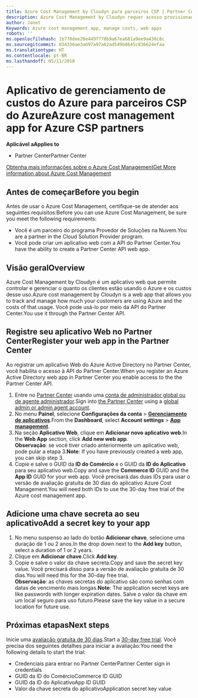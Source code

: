 ```yaml
---
title: Azure Cost Management by Cloudyn para parceiros CSP | Partner Center
description: Azure Cost Management by Cloudyn requer acesso provisionado à API do Partner Center.
author: Janet
Keywords: Azure cost management app, manage costs, web apps
robots: ''
ms.openlocfilehash: 1b778dee20e449f778b9a67ea681a9ee9a430c8c
ms.sourcegitcommit: 034336ae3a697a97a62ad549b8645c836624efaa
ms.translationtype: HT
ms.contentlocale: pt-BR
ms.lasthandoff: 05/11/2018
---
```

# <a name="azure-cost-management-app-for-azure-csp-partners"></a><span data-ttu-id="c5681-103">Aplicativo de gerenciamento de custos do Azure para parceiros CSP do Azure</span><span class="sxs-lookup"><span data-stu-id="c5681-103">Azure cost management app for Azure CSP partners</span></span>  

**<span data-ttu-id="c5681-104">Aplicável a</span><span class="sxs-lookup"><span data-stu-id="c5681-104">Applies to</span></span>**

-  <span data-ttu-id="c5681-105">Partner Center</span><span class="sxs-lookup"><span data-stu-id="c5681-105">Partner Center</span></span>

[<span data-ttu-id="c5681-106">Obtenha mais informações sobre o Azure Cost Management</span><span class="sxs-lookup"><span data-stu-id="c5681-106">Get More information about Azure Cost Management</span></span>](https://go.microsoft.com/fwlink/p/?linkid=857893)

## <a name="before-you-begin"></a><span data-ttu-id="c5681-107">Antes de começar</span><span class="sxs-lookup"><span data-stu-id="c5681-107">Before you begin</span></span>
<span data-ttu-id="c5681-108">Antes de usar o Azure Cost Management, certifique-se de atender aos seguintes requisitos:</span><span class="sxs-lookup"><span data-stu-id="c5681-108">Before you can use Azure Cost Management, be sure you meet the following requirements:</span></span>

- <span data-ttu-id="c5681-109">Você é um parceiro do programa Provedor de Soluções na Nuvem.</span><span class="sxs-lookup"><span data-stu-id="c5681-109">You are a partner in the Cloud Solution Provider program.</span></span>
- <span data-ttu-id="c5681-110">Você pode criar um aplicativo web com a API do Partner Center.</span><span class="sxs-lookup"><span data-stu-id="c5681-110">You have the ability to create a Partner Center API web app.</span></span>

## <a name="overview"></a><span data-ttu-id="c5681-111">Visão geral</span><span class="sxs-lookup"><span data-stu-id="c5681-111">Overview</span></span>

<span data-ttu-id="c5681-112">Azure Cost Management by Cloudyn é um aplicativo web que permite controlar e gerenciar o quanto os clientes estão usando o Azure e os custos desse uso.</span><span class="sxs-lookup"><span data-stu-id="c5681-112">Azure cost management by Cloudyn is a web app that allows you to track and manage how much your customers are using Azure and the costs of that usage.</span></span> <span data-ttu-id="c5681-113">Você pode usá-lo por meio da API do Partner Center.</span><span class="sxs-lookup"><span data-stu-id="c5681-113">You use it through the Partner Center API.</span></span>

## <a name="register-your-web-app-in-the-partner-center"></a><span data-ttu-id="c5681-114">Registre seu aplicativo Web no Partner Center</span><span class="sxs-lookup"><span data-stu-id="c5681-114">Register your web app in the Partner Center</span></span>
<span data-ttu-id="c5681-115">Ao registrar um aplicativo Web do Azure Active Directory no Partner Center, você habilita o acesso à API do Partner Center.</span><span class="sxs-lookup"><span data-stu-id="c5681-115">When you register an Azure Active Directory web app in Partner Center you enable access to the the Partner Center API.</span></span> 
1.  <span data-ttu-id="c5681-116">Entre no [Partner Center](https://partnercenter.microsoft.com/en-us/pcv/dashboard/overview) usando uma [conta de administrador global ou de agente administrador](create-user-accounts-and-set-permissions.md).</span><span class="sxs-lookup"><span data-stu-id="c5681-116">Sign into [the Partner Center](https://partnercenter.microsoft.com/en-us/pcv/dashboard/overview) using a [global admin or admin agent account](create-user-accounts-and-set-permissions.md).</span></span>
2.  <span data-ttu-id="c5681-117">No menu **Painel**, selecione **Configurações da conta** &gt; **[Gerenciamento de aplicativos](https://partnercenter.microsoft.com/en-us/pcv/apiintegration/appmanagement)**.</span><span class="sxs-lookup"><span data-stu-id="c5681-117">From the **Dashboard**, select **Account settings** &gt; **[App management](https://partnercenter.microsoft.com/en-us/pcv/apiintegration/appmanagement)**.</span></span>
3.  <span data-ttu-id="c5681-118">Na seção **Aplicativo Web**, clique em **Adicionar novo aplicativo web**.</span><span class="sxs-lookup"><span data-stu-id="c5681-118">In the **Web App** section, click **Add new web app**.</span></span>
<br> <span data-ttu-id="c5681-119">**Observação**: se você tiver criado anteriormente um aplicativo web, pode pular a etapa 3.</span><span class="sxs-lookup"><span data-stu-id="c5681-119">**Note**: If you have previously created a web app, you can skip step 3.</span></span>
4.  <span data-ttu-id="c5681-120">Copie e salve o GUID da **ID do Comércio** e o GUID da **ID do Aplicativo** para seu aplicativo web.</span><span class="sxs-lookup"><span data-stu-id="c5681-120">Copy and save the **Commerce ID** GUID and the **App ID** GUID for your web app.</span></span> <span data-ttu-id="c5681-121">Você precisará das duas IDs para usar o versão de avaliação gratuita de 30 dias do aplicativo Azure Cost Management.</span><span class="sxs-lookup"><span data-stu-id="c5681-121">You will need both IDs to use the 30-day free trial of the Azure cost management app.</span></span>

## <a name="add-a-secret-key-to-your-app"></a><span data-ttu-id="c5681-122">Adicione uma chave secreta ao seu aplicativo</span><span class="sxs-lookup"><span data-stu-id="c5681-122">Add a secret key to your app</span></span>
1.  <span data-ttu-id="c5681-123">No menu suspenso ao lado do botão **Adicionar chave**, selecione uma duração de 1 ou 2 anos.</span><span class="sxs-lookup"><span data-stu-id="c5681-123">In the drop down next to the **Add key** button, select a duration of 1 or 2 years.</span></span>
2.  <span data-ttu-id="c5681-124">Clique em **Adicionar chave**.</span><span class="sxs-lookup"><span data-stu-id="c5681-124">Click **Add key**.</span></span> 
3.  <span data-ttu-id="c5681-125">Copie e salve o valor da chave secreta.</span><span class="sxs-lookup"><span data-stu-id="c5681-125">Copy and save the secret key value.</span></span> <span data-ttu-id="c5681-126">Você precisará disso para a versão de avaliação gratuita de 30 dias.</span><span class="sxs-lookup"><span data-stu-id="c5681-126">You will need this for the 30-day free trial.</span></span>
<br><span data-ttu-id="c5681-127">**Observação**: as chaves secretas do aplicativo são como senhas com datas de vencimento mais longas.</span><span class="sxs-lookup"><span data-stu-id="c5681-127">**Note**: The application secret keys are like passwords with longer expiration dates.</span></span> <span data-ttu-id="c5681-128">Salve o valor da chave em um local seguro para uso futuro.</span><span class="sxs-lookup"><span data-stu-id="c5681-128">Please save the key value in a secure location for future use.</span></span>

## <a name="next-steps"></a><span data-ttu-id="c5681-129">Próximas etapas</span><span class="sxs-lookup"><span data-stu-id="c5681-129">Next steps</span></span>
<span data-ttu-id="c5681-130">Inicie uma [avaliação gratuita de 30 dias](https://go.microsoft.com/fwlink/?linkid=857895).</span><span class="sxs-lookup"><span data-stu-id="c5681-130">Start a [30-day free trial](https://go.microsoft.com/fwlink/?linkid=857895).</span></span>
<span data-ttu-id="c5681-131">Você precisa dos seguintes detalhes para iniciar a avaliação:</span><span class="sxs-lookup"><span data-stu-id="c5681-131">You need the following details to start the trial:</span></span>
- <span data-ttu-id="c5681-132">Credenciais para entrar no Partner Center</span><span class="sxs-lookup"><span data-stu-id="c5681-132">Partner Center sign in credentials</span></span>
- <span data-ttu-id="c5681-133">GUID da ID do Comércio</span><span class="sxs-lookup"><span data-stu-id="c5681-133">Commerce ID GUID</span></span>
- <span data-ttu-id="c5681-134">GUID da ID do Aplicativo</span><span class="sxs-lookup"><span data-stu-id="c5681-134">App ID GUID</span></span>
- <span data-ttu-id="c5681-135">Valor da chave secreta do aplicativo</span><span class="sxs-lookup"><span data-stu-id="c5681-135">Application secret key value</span></span>
